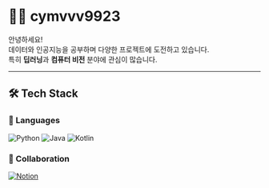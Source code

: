 # 👨‍💻 cymvvv9923  

안녕하세요!  
데이터와 인공지능을 공부하며 다양한 프로젝트에 도전하고 있습니다.  
특히 **딥러닝**과 **컴퓨터 비전** 분야에 관심이 많습니다.  

---

## 🛠 Tech Stack  

### 🚀 Languages
![Python](https://img.shields.io/badge/Python-3776AB?style=flat-square&logo=python&logoColor=white)
![Java](https://img.shields.io/badge/Java-007396?style=flat-square&logo=java&logoColor=white)
![Kotlin](https://img.shields.io/badge/Kotlin-7F52FF?style=flat-square&logo=kotlin&logoColor=white)

### 🤝 Collaboration
[![Notion](https://img.shields.io/badge/Notion-000000?style=flat-square&logo=notion&logoColor=white)](https://www.notion.so/Resume-Sample-26fa239ff88d801994d5f6e9f72e89a1?pvs=11)

